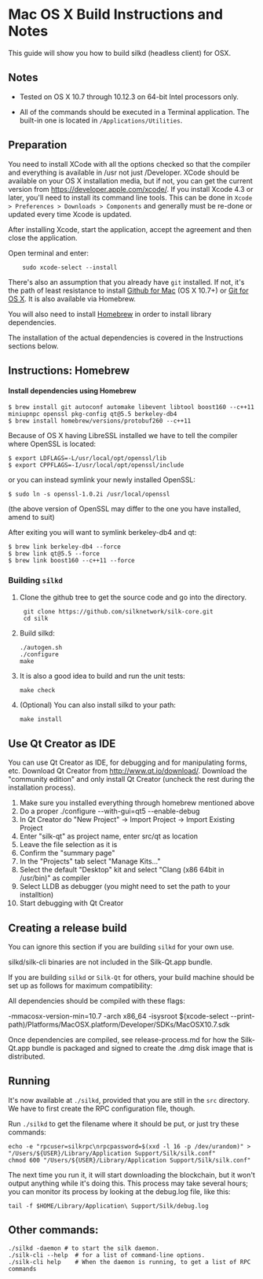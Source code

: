 Mac OS X Build Instructions and Notes
====================================
This guide will show you how to build silkd (headless client) for OSX.

Notes
-----

* Tested on OS X 10.7 through 10.12.3 on 64-bit Intel processors only.

* All of the commands should be executed in a Terminal application. The
built-in one is located in `/Applications/Utilities`.

Preparation
-----------

You need to install XCode with all the options checked so that the compiler
and everything is available in /usr not just /Developer. XCode should be
available on your OS X installation media, but if not, you can get the
current version from https://developer.apple.com/xcode/. If you install
Xcode 4.3 or later, you'll need to install its command line tools. This can
be done in `Xcode > Preferences > Downloads > Components` and generally must
be re-done or updated every time Xcode is updated.

After installing Xcode, start the application, accept the agreement and then close the application.

Open terminal and enter:
                
        sudo xcode-select --install

There's also an assumption that you already have `git` installed. If
not, it's the path of least resistance to install [Github for Mac](https://mac.github.com/)
(OS X 10.7+) or
[Git for OS X](https://code.google.com/p/git-osx-installer/). It is also
available via Homebrew.

You will also need to install [Homebrew](http://brew.sh) in order to install library
dependencies.

The installation of the actual dependencies is covered in the Instructions
sections below.

Instructions: Homebrew
----------------------

#### Install dependencies using Homebrew

    $ brew install git autoconf automake libevent libtool boost160 --c++11 miniupnpc openssl pkg-config qt@5.5 berkeley-db4
    $ brew install homebrew/versions/protobuf260 --c++11

Because of OS X having LibreSSL installed we have to tell the compiler where OpenSSL is located:

    $ export LDFLAGS=-L/usr/local/opt/openssl/lib
    $ export CPPFLAGS=-I/usr/local/opt/openssl/include
    
or you can instead symlink your newly installed OpenSSL:

    $ sudo ln -s openssl-1.0.2i /usr/local/openssl

(the above version of OpenSSL may differ to the one you have installed, amend to suit)

After exiting you will want to symlink berkeley-db4 and qt:

    $ brew link berkeley-db4 --force
    $ brew link qt@5.5 --force
    $ brew link boost160 --c++11 --force


### Building `silkd`

1. Clone the github tree to get the source code and go into the directory.

        git clone https://github.com/silknetwork/silk-core.git
        cd silk

2.  Build silkd:

        ./autogen.sh
        ./configure
        make

3.  It is also a good idea to build and run the unit tests:

        make check

4.  (Optional) You can also install silkd to your path:

        make install

Use Qt Creator as IDE
------------------------
You can use Qt Creator as IDE, for debugging and for manipulating forms, etc.
Download Qt Creator from http://www.qt.io/download/. Download the "community edition" and only install Qt Creator (uncheck the rest during the installation process).

1. Make sure you installed everything through homebrew mentioned above 
2. Do a proper ./configure --with-gui=qt5 --enable-debug
3. In Qt Creator do "New Project" -> Import Project -> Import Existing Project
4. Enter "silk-qt" as project name, enter src/qt as location
5. Leave the file selection as it is
6. Confirm the "summary page"
7. In the "Projects" tab select "Manage Kits..."
8. Select the default "Desktop" kit and select "Clang (x86 64bit in /usr/bin)" as compiler
9. Select LLDB as debugger (you might need to set the path to your installtion)
10. Start debugging with Qt Creator

Creating a release build
------------------------
You can ignore this section if you are building `silkd` for your own use.

silkd/silk-cli binaries are not included in the Silk-Qt.app bundle.

If you are building `silkd` or `Silk-Qt` for others, your build machine should be set up
as follows for maximum compatibility:

All dependencies should be compiled with these flags:

 -mmacosx-version-min=10.7
 -arch x86_64
 -isysroot $(xcode-select --print-path)/Platforms/MacOSX.platform/Developer/SDKs/MacOSX10.7.sdk

Once dependencies are compiled, see release-process.md for how the Silk-Qt.app
bundle is packaged and signed to create the .dmg disk image that is distributed.

Running
-------

It's now available at `./silkd`, provided that you are still in the `src`
directory. We have to first create the RPC configuration file, though.

Run `./silkd` to get the filename where it should be put, or just try these
commands:

    echo -e "rpcuser=silkrpc\nrpcpassword=$(xxd -l 16 -p /dev/urandom)" > "/Users/${USER}/Library/Application Support/Silk/silk.conf"
    chmod 600 "/Users/${USER}/Library/Application Support/Silk/silk.conf"

The next time you run it, it will start downloading the blockchain, but it won't
output anything while it's doing this. This process may take several hours;
you can monitor its process by looking at the debug.log file, like this:

    tail -f $HOME/Library/Application\ Support/Silk/debug.log

Other commands:
-------

    ./silkd -daemon # to start the silk daemon.
    ./silk-cli --help  # for a list of command-line options.
    ./silk-cli help    # When the daemon is running, to get a list of RPC commands
